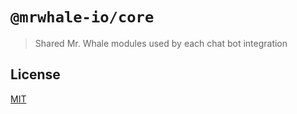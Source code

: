 # `@mrwhale-io/core`

> Shared Mr. Whale modules used by each chat bot integration

## License

[MIT](https://tldrlegal.com/license/mit-license)
